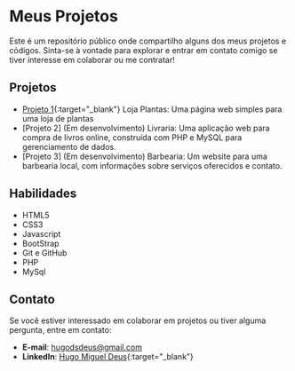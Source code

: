 # Meus Projetos

Este é um repositório público onde compartilho alguns dos meus projetos e códigos. Sinta-se à vontade para explorar e entrar em contato comigo se tiver interesse em colaborar ou me contratar!

## Projetos

- [Projeto 1](https://github.com/HugoDeus/HD-Public/tree/main/WEb%20Pages/loja%20plantas){:target="_blank"} Loja Plantas: Uma página web simples para uma loja de plantas
- [Projeto 2] (Em desenvolvimento) Livraria: Uma aplicação web para compra de livros online, construída com PHP e MySQL para gerenciamento de dados.
- [Projeto 3] (Em desenvolvimento) Barbearia: Um website para uma barbearia local, com informações sobre serviços oferecidos e contato.

## Habilidades

- HTML5
- CSS3
- Javascript
- BootStrap
- Git e GitHub
- PHP
- MySql


## Contato

Se você estiver interessado em colaborar em projetos ou tiver alguma pergunta, entre em contato:

- **E-mail**: hugodsdeus@gmail.com
- **LinkedIn**: [Hugo Miguel Deus](https://www.linkedin.com/in/hugo-miguel-deus-70571952?lipi=urn%3Ali%3Apage%3Ad_flagship3_profile_view_base_contact_details%3BJf30QsUFTLabrOQEAJ%2FW5Q%3D%3D){:target="_blank"}

